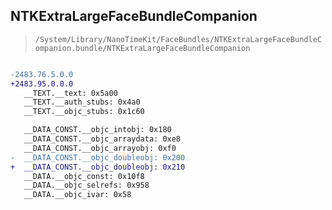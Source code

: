 ## NTKExtraLargeFaceBundleCompanion

> `/System/Library/NanoTimeKit/FaceBundles/NTKExtraLargeFaceBundleCompanion.bundle/NTKExtraLargeFaceBundleCompanion`

```diff

-2483.76.5.0.0
+2483.95.0.0.0
   __TEXT.__text: 0x5a00
   __TEXT.__auth_stubs: 0x4a0
   __TEXT.__objc_stubs: 0x1c60

   __DATA_CONST.__objc_intobj: 0x180
   __DATA_CONST.__objc_arraydata: 0xe8
   __DATA_CONST.__objc_arrayobj: 0xf0
-  __DATA_CONST.__objc_doubleobj: 0x200
+  __DATA_CONST.__objc_doubleobj: 0x210
   __DATA.__objc_const: 0x10f8
   __DATA.__objc_selrefs: 0x958
   __DATA.__objc_ivar: 0x58

```
